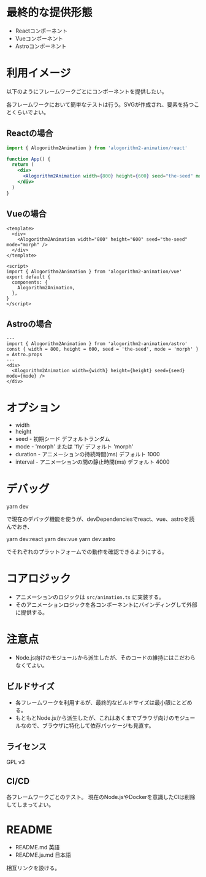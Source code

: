 # 最終的な提供形態

- Reactコンポーネント
- Vueコンポーネント
- Astroコンポーネント

# 利用イメージ

以下のようにフレームワークごとにコンポーネントを提供したい。

各フレームワークにおいて簡単なテストは行う。SVGが作成され、要素を持つことくらいでよい。

## Reactの場合

```jsx
import { Alogorithm2Animation } from 'alogorithm2-animation/react'

function App() {
  return (
    <div>
      <Alogorithm2Animation width={800} height={600} seed="the-seed" mode="morph" />
    </div>
  )
}
```

## Vueの場合

```vue
<template>
  <div>
    <Alogorithm2Animation width="800" height="600" seed="the-seed" mode="morph" />
  </div>
</template>

<script>
import { Alogorithm2Animation } from 'alogorithm2-animation/vue'
export default {
  components: {
    Alogorithm2Animation,
  },
}
</script>
```

## Astroの場合

```astro
---
import { Alogorithm2Animation } from 'alogorithm2-animation/astro'
const { width = 800, height = 600, seed = 'the-seed', mode = 'morph' } = Astro.props
---
<div>
  <Alogorithm2Animation width={width} height={height} seed={seed} mode={mode} />
</div>
```

# オプション

- width
- height
- seed - 初期シード デフォルトランダム
- mode - 'morph' または 'fly' デフォルト 'morph'
- duration - アニメーションの持続時間(ms) デフォルト 1000
- interval - アニメーションの間の静止時間(ms) デフォルト 4000

# デバッグ

yarn dev

で現在のデバッグ機能を使うが、devDependenciesでreact、vue、astroを読んでおき、

yarn dev:react
yarn dev:vue
yarn dev:astro

でそれぞれのプラットフォームでの動作を確認できるようにする。

# コアロジック

- アニメーションのロジックは `src/animation.ts` に実装する。
- そのアニメーションロジックを各コンポーネントにバインディングして外部に提供する。

# 注意点

- Node.js向けのモジュールから派生したが、そのコードの維持にはこだわらなくてよい。

## ビルドサイズ

- 各フレームワークを利用するが、最終的なビルドサイズは最小限にとどめる。
- もともとNode.jsから派生したが、これはあくまでブラウザ向けのモジュールなので、ブラウザに特化して依存パッケージも見直す。

## ライセンス

GPL v3

## CI/CD

各フレームワークごとのテスト。
現在のNode.jsやDockerを意識したCIは削除してしまってよい。

# README

- README.md 英語
- README.ja.md 日本語

相互リンクを設ける。
